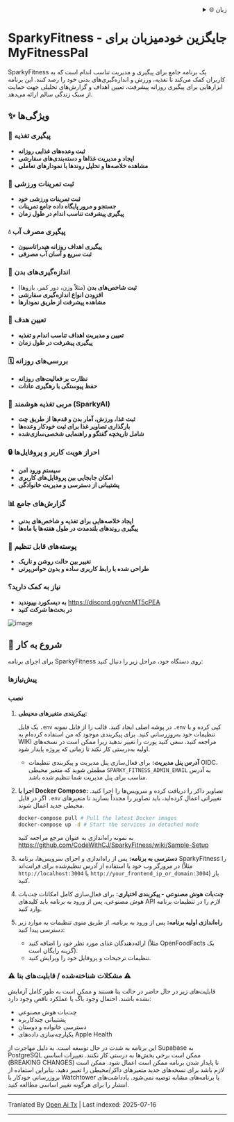 <div align="right">
  <details>
    <summary >🌐 زبان</summary>
    <div>
      <div align="right">
        <p><a href="https://openaitx.github.io/view.html?user=CodeWithCJ&project=SparkyFitness&lang=en">انگلیسی</a></p>
        <p><a href="https://openaitx.github.io/view.html?user=CodeWithCJ&project=SparkyFitness&lang=zh-CN">简体中文</a></p>
        <p><a href="https://openaitx.github.io/view.html?user=CodeWithCJ&project=SparkyFitness&lang=zh-TW">繁體中文</a></p>
        <p><a href="https://openaitx.github.io/view.html?user=CodeWithCJ&project=SparkyFitness&lang=ja">日本語</a></p>
        <p><a href="https://openaitx.github.io/view.html?user=CodeWithCJ&project=SparkyFitness&lang=ko">한국어</a></p>
        <p><a href="https://openaitx.github.io/view.html?user=CodeWithCJ&project=SparkyFitness&lang=hi">हिन्दी</a></p>
        <p><a href="https://openaitx.github.io/view.html?user=CodeWithCJ&project=SparkyFitness&lang=th">ไทย</a></p>
        <p><a href="https://openaitx.github.io/view.html?user=CodeWithCJ&project=SparkyFitness&lang=fr">Français</a></p>
        <p><a href="https://openaitx.github.io/view.html?user=CodeWithCJ&project=SparkyFitness&lang=de">Deutsch</a></p>
        <p><a href="https://openaitx.github.io/view.html?user=CodeWithCJ&project=SparkyFitness&lang=es">Español</a></p>
        <p><a href="https://openaitx.github.io/view.html?user=CodeWithCJ&project=SparkyFitness&lang=it">Itapano</a></p>
        <p><a href="https://openaitx.github.io/view.html?user=CodeWithCJ&project=SparkyFitness&lang=ru">Русский</a></p>
        <p><a href="https://openaitx.github.io/view.html?user=CodeWithCJ&project=SparkyFitness&lang=pt">Português</a></p>
        <p><a href="https://openaitx.github.io/view.html?user=CodeWithCJ&project=SparkyFitness&lang=nl">Nederlands</a></p>
        <p><a href="https://openaitx.github.io/view.html?user=CodeWithCJ&project=SparkyFitness&lang=pl">Polski</a></p>
        <p><a href="https://openaitx.github.io/view.html?user=CodeWithCJ&project=SparkyFitness&lang=ar">العربية</a></p>
        <p><a href="https://openaitx.github.io/view.html?user=CodeWithCJ&project=SparkyFitness&lang=fa">فارسی</a></p>
        <p><a href="https://openaitx.github.io/view.html?user=CodeWithCJ&project=SparkyFitness&lang=tr">Türkçe</a></p>
        <p><a href="https://openaitx.github.io/view.html?user=CodeWithCJ&project=SparkyFitness&lang=vi">Tiếng Việt</a></p>
        <p><a href="https://openaitx.github.io/view.html?user=CodeWithCJ&project=SparkyFitness&lang=id">Bahasa Indonesia</a></p>
      </div>
    </div>
  </details>
</div>

# SparkyFitness - جایگزین خودمیزبان برای MyFitnessPal

SparkyFitness یک برنامه جامع برای پیگیری و مدیریت تناسب اندام است که به کاربران کمک می‌کند تا تغذیه، ورزش و اندازه‌گیری‌های بدنی خود را رصد کنند. این برنامه ابزارهایی برای پیگیری روزانه پیشرفت، تعیین اهداف و گزارش‌های تحلیلی جهت حمایت از سبک زندگی سالم ارائه می‌دهد.


## ✨ ویژگی‌ها

### 🍎 پیگیری تغذیه

* **ثبت وعده‌های غذایی روزانه**
* **ایجاد و مدیریت غذاها و دسته‌بندی‌های سفارشی**
* **مشاهده خلاصه‌ها و تحلیل روندها با نمودارهای تعاملی**

### 💪 ثبت تمرینات ورزشی

* **ثبت تمرینات ورزشی خود**
* **جستجو و مرور پایگاه داده جامع تمرینات**
* **پیگیری پیشرفت تناسب اندام در طول زمان**

### 💧 پیگیری مصرف آب

* **پیگیری اهداف روزانه هیدراتاسیون**
* **ثبت سریع و آسان آب مصرفی**

### 📏 اندازه‌گیری‌های بدن

* **ثبت شاخص‌های بدن** (مثلاً وزن، دور کمر، بازوها)
* **افزودن انواع اندازه‌گیری سفارشی**
* **مشاهده پیشرفت از طریق نمودارها**

### 🎯 تعیین هدف

* **تعیین و مدیریت اهداف تناسب اندام و تغذیه**
* **پیگیری پیشرفت در طول زمان**

### 🗓️ بررسی‌های روزانه

* **نظارت بر فعالیت‌های روزانه**
* **حفظ پیوستگی با رهگیری عادات**

### 🤖 مربی تغذیه هوشمند (SparkyAI)

* **ثبت غذا، ورزش، آمار بدن و قدم‌ها از طریق چت**
* **بارگذاری تصاویر غذا برای ثبت خودکار وعده‌ها**
* **شامل تاریخچه گفتگو و راهنمایی شخصی‌سازی‌شده**

### 🔒 احراز هویت کاربر و پروفایل‌ها

* **سیستم ورود امن**
* **امکان جابجایی بین پروفایل‌های کاربری**
* **پشتیبانی از دسترسی و مدیریت خانوادگی**

### 📊 گزارش‌های جامع

* **ایجاد خلاصه‌هایی برای تغذیه و شاخص‌های بدنی**
* **پیگیری روندهای بلندمدت در طول هفته‌ها یا ماه‌ها**

### 🎨 پوسته‌های قابل تنظیم

* **تغییر بین حالت روشن و تاریک**
* **طراحی شده با رابط کاربری ساده و بدون حواس‌پرتی**

### نیاز به کمک دارید؟
* **به دیسکورد بپیوندید**
  https://discord.gg/vcnMT5cPEA
* **در بحث‌ها شرکت کنید**


![image](https://github.com/user-attachments/assets/ccc7f34e-a663-405f-a4d4-a9888c3197bc)

## 🚀 شروع به کار

برای اجرای برنامه SparkyFitness روی دستگاه خود، مراحل زیر را دنبال کنید:

### پیش‌نیازها

### نصب

1.  **پیکربندی متغیرهای محیطی:**

    یک فایل `.env` در پوشه اصلی ایجاد کنید. قالب را از فایل نمونه `.env` کپی کرده و با تنظیمات خود به‌روزرسانی کنید. برای پیکربندی موجود که من استفاده کرده‌ام به WIKI مراجعه کنید. سعی کنید پورت را تغییر ندهید زیرا ممکن است در نسخه‌های اولیه به‌درستی کار نکند تا زمانی که پروژه پایدار شود.

    *   **آدرس پنل مدیریت:** برای فعال‌سازی پنل مدیریت و پیکربندی تنظیمات OIDC، مطمئن شوید که متغیر محیطی `SPARKY_FITNESS_ADMIN_EMAIL` به آدرس مناسب برای پنل مدیریت شما تنظیم شده باشد.
    

2.  **اجرا با Docker Compose:**
    تصاویر داکر را دریافت کرده و سرویس‌ها را اجرا کنید. اگر در فایل `.env` تغییراتی اعمال کرده‌اید، باید تصاویر را مجدداً بسازید تا متغیرهای محیطی جدید اعمال شوند.


    ```sh
    docker-compose pull # Pull the latest Docker images
    docker-compose up -d # Start the services in detached mode
    ```
    به نمونه راه‌اندازی به عنوان مرجع مراجعه کنید
    https://github.com/CodeWithCJ/SparkyFitness/wiki/Sample-Setup

3.  **دسترسی به برنامه:**
    پس از راه‌اندازی و اجرای سرویس‌ها، برنامه SparkyFitness را در مرورگر وب خود با استفاده از آدرس تنظیم‌شده برای فرانت‌اند (مثلاً `http://localhost:3004` یا `http://your_frontend_ip_or_domain:3004`) باز کنید.

4.  **چت‌بات هوش مصنوعی - پیکربندی اختیاری:**
    برای فعال‌سازی کامل امکانات چت‌بات هوش مصنوعی، پس از ورود به برنامه باید کلیدهای API لازم را در تنظیمات برنامه وارد کنید.
  
5.  **راه‌اندازی اولیه برنامه:**
    پس از ورود به برنامه، از طریق منوی تنظیمات به موارد زیر دسترسی پیدا کنید:
    *   ارائه‌دهندگان غذای مورد نظر خود را اضافه کنید (مثلاً OpenFoodFacts یک گزینه رایگان است).
    *   تنظیمات ترجیحات و پروفایل خود را ویرایش کنید.

### ⚠️ مشکلات شناخته‌شده / قابلیت‌های بتا ⚠️

قابلیت‌های زیر در حال حاضر در حالت بتا هستند و ممکن است به طور کامل آزمایش نشده باشند. احتمال وجود باگ یا عملکرد ناقص وجود دارد:

*   چت‌بات هوش مصنوعی
*   پشتیبانی چندکاربره
*   دسترسی خانواده و دوستان
*   یکپارچه‌سازی داده‌های Apple Health

این برنامه به شدت در حال توسعه است. به دلیل مهاجرت از Supabase به PostgreSQL ممکن است برخی بخش‌ها به درستی کار نکنند. تغییرات اساسی (BREAKING CHANGES) تا پایدار شدن برنامه ممکن است اعمال شود.
ممکن است لازم باشد برای نسخه‌های جدید متغیرهای داکر/محیطی را تغییر دهید. بنابراین استفاده از بروزرسانی خودکار با Watchtower یا برنامه‌های مشابه توصیه نمی‌شود. یادداشت‌های انتشار را برای هرگونه تغییر اساسی مطالعه کنید.




---

Tranlated By [Open Ai Tx](https://github.com/OpenAiTx/OpenAiTx) | Last indexed: 2025-07-16

---